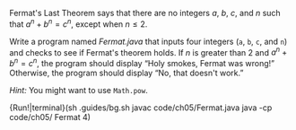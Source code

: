 Fermat's Last Theorem says that there are no integers $a$, $b$, $c$, and $n$ such that $a^n + b^n = c^n$, except when $n \leq 2$.

Write a program named *Fermat.java* that inputs four integers (`a`, `b`, `c`, and `n`) and checks to see if Fermat's theorem holds. If $n$ is greater than 2 and $a^n + b^n = c^n$, the program should display “Holy smokes, Fermat was wrong!” Otherwise, the program should display “No, that doesn't work.”

*Hint:* You might want to use `Math.pow`.

{Run!|terminal}(sh .guides/bg.sh javac code/ch05/Fermat.java java -cp code/ch05/ Fermat 4)